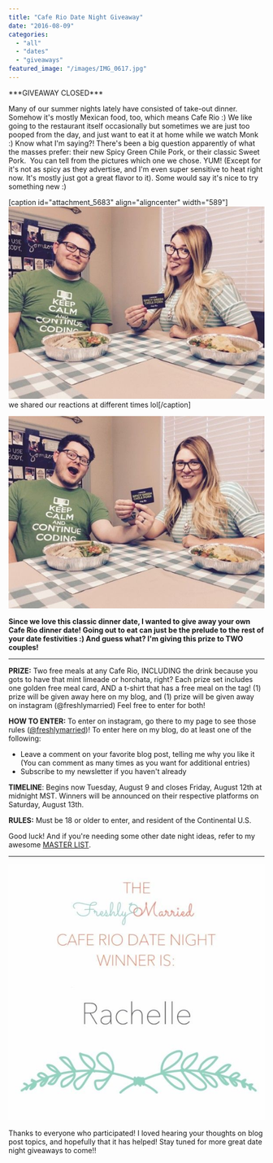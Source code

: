 ```yaml
---
title: "Cafe Rio Date Night Giveaway"
date: "2016-08-09"
categories: 
  - "all"
  - "dates"
  - "giveaways"
featured_image: "/images/IMG_0617.jpg"
---
```


\*\*\*GIVEAWAY CLOSED\*\*\*

Many of our summer nights lately have consisted of take-out dinner. Somehow it's mostly Mexican food, too, which means Cafe Rio :) We like going to the restaurant itself occasionally but sometimes we are just too pooped from the day, and just want to eat it at home while we watch Monk :) Know what I'm saying?! There's been a big question apparently of what the masses prefer: their new Spicy Green Chile Pork, or their classic Sweet Pork.  You can tell from the pictures which one we chose. YUM! (Except for it's not as spicy as they advertise, and I'm even super sensitive to heat right now. It's mostly just got a great flavor to it). Some would say it's nice to try something new :)

\[caption id="attachment\_5683" align="aligncenter" width="589"\]![cafe rio, new green chili pork at cafe rio, cafe rio green chili pork, spicy green chili pork, cafe rio giveaway, giveaway for cafe rio, date night, date night giveaway, date night ideas, date night advice, marriage advice, marriage help](/images/IMG_0614-1.jpg) we shared our reactions at different times lol\[/caption\]

![IMG_0612](/images/IMG_0612.jpg)

**Since we love this classic dinner date, I wanted to give away your own Cafe Rio dinner date! Going out to eat can just be the prelude to the rest of your date festivities :) And guess what? I'm giving this prize to TWO couples!**

* * *

**PRIZE:** Two free meals at any Cafe Rio, INCLUDING the drink because you gots to have that mint limeade or horchata, right? Each prize set includes one golden free meal card, AND a t-shirt that has a free meal on the tag! (1) prize will be given away here on my blog, and (1) prize will be given away on instagram (@freshlymarried) Feel free to enter for both!

**HOW TO ENTER:** To enter on instagram, go there to my page to see those rules ([@freshlymarried](https://www.instagram.com/freshlymarried/))! To enter here on my blog, do at least one of the following:

- Leave a comment on your favorite blog post, telling me why you like it (You can comment as many times as you want for additional entries)
- Subscribe to my newsletter if you haven't already

**TIMELINE**: Begins now Tuesday, August 9 and closes Friday, August 12th at midnight MST. Winners will be announced on their respective platforms on Saturday, August 13th.

**RULES:** Must be 18 or older to enter, and resident of the Continental U.S.

Good luck! And if you're needing some other date night ideas, refer to my awesome [MASTER LIST](http://freshlymarried.com/wp-content/uploads/2015/04/DatenightsMasterListIdeas.pdf).

* * *

![IMG_0644](/images/IMG_0644.jpg)

Thanks to everyone who participated! I loved hearing your thoughts on blog post topics, and hopefully that it has helped! Stay tuned for more great date night giveaways to come!!
